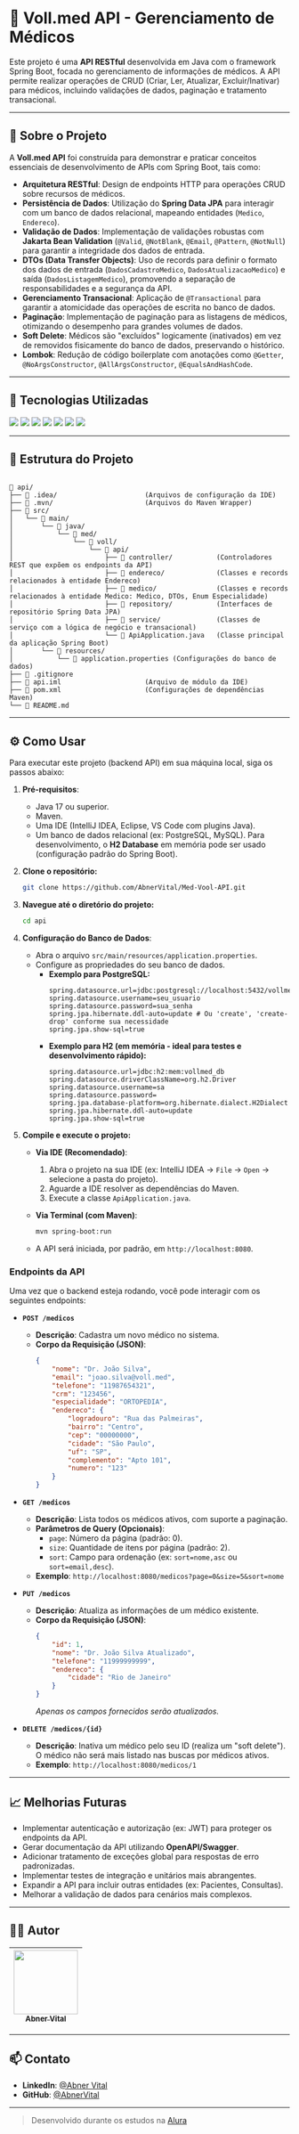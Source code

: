 # 🏥 Voll.med API - Gerenciamento de Médicos

Este projeto é uma **API RESTful** desenvolvida em Java com o framework Spring Boot, focada no gerenciamento de informações de médicos. A API permite realizar operações de CRUD (Criar, Ler, Atualizar, Excluir/Inativar) para médicos, incluindo validações de dados, paginação e tratamento transacional.

---

## 📌 Sobre o Projeto

A **Voll.med API** foi construída para demonstrar e praticar conceitos essenciais de desenvolvimento de APIs com Spring Boot, tais como:

* **Arquitetura RESTful**: Design de endpoints HTTP para operações CRUD sobre recursos de médicos.
* **Persistência de Dados**: Utilização do **Spring Data JPA** para interagir com um banco de dados relacional, mapeando entidades (`Medico`, `Endereco`).
* **Validação de Dados**: Implementação de validações robustas com **Jakarta Bean Validation** (`@Valid`, `@NotBlank`, `@Email`, `@Pattern`, `@NotNull`) para garantir a integridade dos dados de entrada.
* **DTOs (Data Transfer Objects)**: Uso de records para definir o formato dos dados de entrada (`DadosCadastroMedico`, `DadosAtualizacaoMedico`) e saída (`DadosListagemMedico`), promovendo a separação de responsabilidades e a segurança da API.
* **Gerenciamento Transacional**: Aplicação de `@Transactional` para garantir a atomicidade das operações de escrita no banco de dados.
* **Paginação**: Implementação de paginação para as listagens de médicos, otimizando o desempenho para grandes volumes de dados.
* **Soft Delete**: Médicos são "excluídos" logicamente (inativados) em vez de removidos fisicamente do banco de dados, preservando o histórico.
* **Lombok**: Redução de código boilerplate com anotações como `@Getter`, `@NoArgsConstructor`, `@AllArgsConstructor`, `@EqualsAndHashCode`.

---

## 🚀 Tecnologias Utilizadas

<div>
 <img src="https://img.shields.io/badge/Java-ED8B00?style=for-the-badge&logo=java&logoColor=white">
 <img src="https://img.shields.io/badge/Spring_Boot-6DB33F?style=for-the-badge&logo=spring-boot&logoColor=white">
 <img src="https://img.shields.io/badge/Spring_Data_JPA-6DB33F?style=for-the-badge&logo=spring&logoColor=white">
 <img src="https://img.shields.io/badge/Lombok-E10098?style=for-the-badge&logo=lombok&logoColor=white">
 <img src="https://img.shields.io/badge/Jakarta_Validation-6DB33F?style=for-the-badge&logo=spring&logoColor=white">
 <img src="https://img.shields.io/badge/PostgreSQL-316192?style=for-the-badge&logo=postgresql&logoColor=white">
 <img src="https://img.shields.io/badge/H2_Database-2DB2DD?style=for-the-badge&logo=h2&logoColor=white">
</div>

---

## 🧱 Estrutura do Projeto

```

📁 api/
├── 📁 .idea/                      (Arquivos de configuração da IDE)
├── 📁 .mvn/                       (Arquivos do Maven Wrapper)
├── 📁 src/
│   └── 📁 main/
│       └── 📁 java/
│           └── 📁 med/
│               └── 📁 voll/
│                   └── 📁 api/
│                       ├── 📁 controller/           (Controladores REST que expõem os endpoints da API)
│                       ├── 📁 endereco/             (Classes e records relacionados à entidade Endereco)
│                       ├── 📁 medico/               (Classes e records relacionados à entidade Medico: Medico, DTOs, Enum Especialidade)
│                       ├── 📁 repository/           (Interfaces de repositório Spring Data JPA)
│                       ├── 📁 service/              (Classes de serviço com a lógica de negócio e transacional)
│                       └── 📄 ApiApplication.java   (Classe principal da aplicação Spring Boot)
│       └── 📁 resources/
│           └── 📄 application.properties (Configurações do banco de dados)
├── 📄 .gitignore
├── 📄 api.iml                     (Arquivo de módulo da IDE)
├── 📄 pom.xml                     (Configurações de dependências Maven)
└── 📄 README.md

````

---

## ⚙️ Como Usar

Para executar este projeto (backend API) em sua máquina local, siga os passos abaixo:

1.  **Pré-requisitos**:
    * Java 17 ou superior.
    * Maven.
    * Uma IDE (IntelliJ IDEA, Eclipse, VS Code com plugins Java).
    * Um banco de dados relacional (ex: PostgreSQL, MySQL). Para desenvolvimento, o **H2 Database** em memória pode ser usado (configuração padrão do Spring Boot).

2.  **Clone o repositório:**
    ```bash
    git clone https://github.com/AbnerVital/Med-Vool-API.git
    ```

3.  **Navegue até o diretório do projeto:**
    ```bash
    cd api 
    ```

4.  **Configuração do Banco de Dados**:
    * Abra o arquivo `src/main/resources/application.properties`.
    * Configure as propriedades do seu banco de dados.
        * **Exemplo para PostgreSQL:**
            ```properties
            spring.datasource.url=jdbc:postgresql://localhost:5432/vollmed_api_db
            spring.datasource.username=seu_usuario
            spring.datasource.password=sua_senha
            spring.jpa.hibernate.ddl-auto=update # Ou 'create', 'create-drop' conforme sua necessidade
            spring.jpa.show-sql=true
            ```
        * **Exemplo para H2 (em memória - ideal para testes e desenvolvimento rápido):**
            ```properties
            spring.datasource.url=jdbc:h2:mem:vollmed_db
            spring.datasource.driverClassName=org.h2.Driver
            spring.datasource.username=sa
            spring.datasource.password=
            spring.jpa.database-platform=org.hibernate.dialect.H2Dialect
            spring.jpa.hibernate.ddl-auto=update
            spring.jpa.show-sql=true
            ```

5.  **Compile e execute o projeto:**

    * **Via IDE (Recomendado)**:
        1.  Abra o projeto na sua IDE (ex: IntelliJ IDEA -> `File` -> `Open` -> selecione a pasta do projeto).
        2.  Aguarde a IDE resolver as dependências do Maven.
        3.  Execute a classe `ApiApplication.java`.

    * **Via Terminal (com Maven)**:
        ```bash
        mvn spring-boot:run
        ```
    * A API será iniciada, por padrão, em `http://localhost:8080`.

### Endpoints da API

Uma vez que o backend esteja rodando, você pode interagir com os seguintes endpoints:

* **`POST /medicos`**
    * **Descrição**: Cadastra um novo médico no sistema.
    * **Corpo da Requisição (JSON)**:
        ```json
        {
            "nome": "Dr. João Silva",
            "email": "joao.silva@voll.med",
            "telefone": "11987654321",
            "crm": "123456",
            "especialidade": "ORTOPEDIA",
            "endereco": {
                "logradouro": "Rua das Palmeiras",
                "bairro": "Centro",
                "cep": "00000000",
                "cidade": "São Paulo",
                "uf": "SP",
                "complemento": "Apto 101",
                "numero": "123"
            }
        }
        ```

* **`GET /medicos`**
    * **Descrição**: Lista todos os médicos ativos, com suporte a paginação.
    * **Parâmetros de Query (Opcionais)**:
        * `page`: Número da página (padrão: 0).
        * `size`: Quantidade de itens por página (padrão: 2).
        * `sort`: Campo para ordenação (ex: `sort=nome,asc` ou `sort=email,desc`).
    * **Exemplo**: `http://localhost:8080/medicos?page=0&size=5&sort=nome`

* **`PUT /medicos`**
    * **Descrição**: Atualiza as informações de um médico existente.
    * **Corpo da Requisição (JSON)**:
        ```json
        {
            "id": 1,
            "nome": "Dr. João Silva Atualizado",
            "telefone": "11999999999",
            "endereco": {
                "cidade": "Rio de Janeiro"
            }
        }
        ```
        *Apenas os campos fornecidos serão atualizados.*

* **`DELETE /medicos/{id}`**
    * **Descrição**: Inativa um médico pelo seu ID (realiza um "soft delete"). O médico não será mais listado nas buscas por médicos ativos.
    * **Exemplo**: `http://localhost:8080/medicos/1`

---

## 📈 Melhorias Futuras

* Implementar autenticação e autorização (ex: JWT) para proteger os endpoints da API.
* Gerar documentação da API utilizando **OpenAPI/Swagger**.
* Adicionar tratamento de exceções global para respostas de erro padronizadas.
* Implementar testes de integração e unitários mais abrangentes.
* Expandir a API para incluir outras entidades (ex: Pacientes, Consultas).
* Melhorar a validação de dados para cenários mais complexos.

---

## 👨‍💻 Autor

| [<img src="https://avatars.githubusercontent.com/u/102125924?v=4" width=115><br><sub>Abner Vital</sub>](https://github.com/AbnerVital) |
| :------------------------------------------------------------------------------------------------------------------------------------: |

---

## 📫 Contato

* **LinkedIn**: [@Abner Vital](https://www.linkedin.com/in/abner-vital-233730141/)
* **GitHub**: [@AbnerVital](https://github.com/AbnerVital)

---

> Desenvolvido durante os estudos na [Alura](https://www.alura.com.br/)
